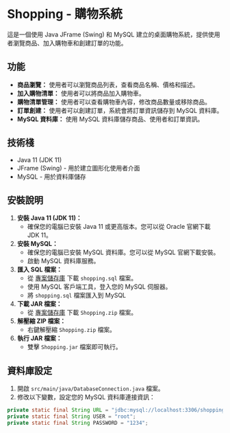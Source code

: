 # Shopping - 購物系統

這是一個使用 Java JFrame (Swing) 和 MySQL 建立的桌面購物系統，提供使用者瀏覽商品、加入購物車和創建訂單的功能。

## 功能

* **商品瀏覽：** 使用者可以瀏覽商品列表，查看商品名稱、價格和描述。
* **加入購物清單：** 使用者可以將商品加入購物車。
* **購物清單管理：** 使用者可以查看購物車內容，修改商品數量或移除商品。
* **訂單創建：** 使用者可以創建訂單，系統會將訂單資訊儲存到 MySQL 資料庫。
* **MySQL 資料庫：** 使用 MySQL 資料庫儲存商品、使用者和訂單資訊。

## 技術棧

* Java 11 (JDK 11)
* JFrame (Swing) - 用於建立圖形化使用者介面
* MySQL - 用於資料庫儲存

## 安裝說明

1.  **安裝 Java 11 (JDK 11)：**
    * 確保您的電腦已安裝 Java 11 或更高版本。您可以從 Oracle 官網下載 JDK 11。
2.  **安裝 MySQL：**
    * 確保您的電腦已安裝 MySQL 資料庫。您可以從 MySQL 官網下載安裝。
    * 啟動 MySQL 資料庫服務。
3.  **匯入 SQL 檔案：**
    * 從 [專案儲存庫](https://github.com/Wei0316/Shopping) 下載 `shopping.sql` 檔案。
    * 使用 MySQL 客戶端工具，登入您的 MySQL 伺服器。
    * 將 `shopping.sql` 檔案匯入到 MySQL
4.  **下載 JAR 檔案：**
    * 從 [專案儲存庫](https://github.com/Wei0316/Shopping) 下載 `Shopping.zip` 檔案。
5.  **解壓縮 ZIP 檔案：**
    * 右鍵解壓縮 `Shopping.zip` 檔案。
6.  **執行 JAR 檔案：**
    * 雙擊 `Shopping.jar` 檔案即可執行。

## 資料庫設定

1.  開啟 `src/main/java/DatabaseConnection.java` 檔案。
2.  修改以下變數，設定您的 MySQL 資料庫連接資訊：

```java
private static final String URL = "jdbc:mysql://localhost:3306/shopping";
private static final String USER = "root";
private static final String PASSWORD = "1234";

